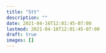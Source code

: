 ```yaml
---
title: "Stt"
description: ""
date: 2021-04-16T12:01:45-07:00
lastmod: 2021-04-16T12:01:45-07:00
draft: true
images: []
---
```

